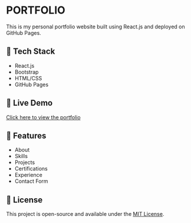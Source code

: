 # PORTFOLIO

This is my personal portfolio website built using React.js and deployed on GitHub Pages.

## 🔧 Tech Stack

- React.js
- Bootstrap
- HTML/CSS
- GitHub Pages

## 🚀 Live Demo

[Click here to view the portfolio](https://yourusername.github.io/your-repo-name)

## 📁 Features

- About
- Skills
- Projects
- Certifications
- Experience
- Contact Form

## 📄 License

This project is open-source and available under the [MIT License](LICENSE).
